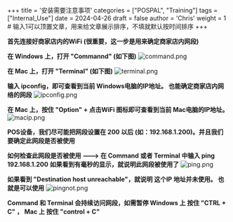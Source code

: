 +++
title = '安装需要注意事项'
categories = ["POSPAL", "Training"]
tags = ["Internal_Use"]
date = 2024-04-26
draft = false
author = 'Chris'
weight = 1 # 输入1可以顶置文章，用来给文章展示排序，不填就默认按时间排序
+++

**首先连接好商家店内的WiFi (很重要，这一步是用来确定商家店内网段)**

**在 Windows 上，打开 "Commannd" (如下图)**
![command.png](/img/command.png)

**在 Mac 上，打开 "Terminal" (如下图)**
![terminal.png](/img/terminal.png)

**输入 ipconfig，即可查看到当前 Windows电脑的IP地址。 也能确定商家店内网络的网段**
![ipconfig.png](/img/ipconfig.png)

**在 Mac 上，按住 "Option" + 点击WiFi 图标即可查看到当前 Mac电脑的IP地址。**
![macip.png](/img/macip.png)

**POS设备，我们尽可能把网段设置在 200 以后 (如：192.168.1.200)。并且我们要确定此网段是否被使用**

**如何检查此网段是否被使用 ---> 在 Command 或者 Terminal 中输入 ping 192.168.1.200**
**如果看到有毫秒的显示，就说明此网段被使用了**
![ping.png](/img/ping.png)

**如果看到 "Destination host unreachable"，就说明 这个IP 地址并未使用。 也就是可以使用**
![pingnot.png](/img/pingnot.png)

**Command 和 Terminal 会持续访问网段，如需暂停 Windows 上 按住 "CTRL + C" ， Mac 上 按住 "control + C"**
